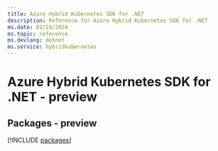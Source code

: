 ```yaml
---
title: Azure Hybrid Kubernetes SDK for .NET
description: Reference for Azure Hybrid Kubernetes SDK for .NET
ms.date: 02/23/2024
ms.topic: reference
ms.devlang: dotnet
ms.service: hybridkubernetes
---
```

# Azure Hybrid Kubernetes SDK for .NET - preview
## Packages - preview
[!INCLUDE [packages](hybrid-kubernetes-index.md)]